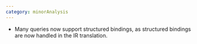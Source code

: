 ```yaml
---
category: minorAnalysis
---
```

* Many queries now support structured bindings, as structured bindings are now handled in the IR translation.
